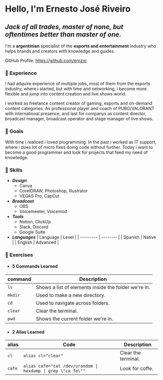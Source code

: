 # Hello, I'm Ernesto José Riveiro

## _Jack of all trades, master of none, but oftentimes better than master of one._

I'm a **argentinian** specialist of the **esports and entertainment** industry who helps brands and creators with knowledge and guides.

GitHub Profile: https://github.com/ernzxr

### 📃 **Experience**

I had adquire experience of multiple jobs, most of them from the esports industry, where i started, but with time and networking, i become more flexible and jump into content creation and live shows world. 

I worked as freelance content creator of gaming, esports and on-demand content categories. As professional player and coach of PUBG/VALORANT with international presence, and last for companys as content director, broadcast manager, broadcast operator and stage manager of live shows.

### 🎯 **Goals**

With time i realiced i loved programming. In the past i worked as IT support, where i does lot of micro fixes doing code without further. Today i want to become a good programmer and look for projects that feed my need of knowledge.

### 🧠 **Skills**

* ***Design***
    * Canva
    * CorelDRAW, Photoshop, Illustrator
    * VEGAS Pro, CapCut
* ***Broadcast***
    * OBS
    * Voicemeeter, Voicemod
* ***Tools***
    * Notion, ClickUp
    * Slack, Discord
    * Google Suite
* ***Languages***
    | Language  | Level    |
    | --------- | -------- |
    | Spanish   | Native   |
    | English   | Advanced | 

### 📝 **Exercises**

* #### **5 Commands Learned**

| command  | Description                                          |
| -------- | ---------------------------------------------------- |
| `ls`     | Shows a list of elements inside the folder we're in. |
| `mkdir`  | Used to make a new directory.                        | 
| `cd`     | Used to navigate across folders.                     | 
| `clear`  | Clear the terminal.                                  | 
| `pwd`    | Shows the current folder we're in.                   | 

* #### **2 Alias Learned**

| alias  | Code                                                          | Description          |
| ------ | ------------------------------------------------------------- | -------------------- |
| `cl`   | `alias cl="clear"`                                            | Clear the terminal.  |
| `cafe` | `alias cafe="cat /dev/urandom \| hexdump \| grep \"ca fe\""`  | Look for coffe.      |

